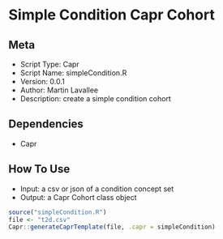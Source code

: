 # Simple Condition Capr Cohort

## Meta

-  Script Type: Capr
-  Script Name: simpleCondition.R
-  Version: 0.0.1
-  Author: Martin Lavallee
-  Description: create a simple condition cohort

## Dependencies

-  Capr

## How To Use

- Input: a csv or json of a condition concept set
- Output: a Capr Cohort class object

``` r
source("simpleCondition.R")
file <- "t2d.csv"
Capr::generateCaprTemplate(file, .capr = simpleCondition)
```